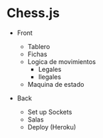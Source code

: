 # Chess.js

- Front
    - Tablero
    - Fichas
    - Logica de movimientos
        - Legales
        - Ilegales
    - Maquina de estado

- Back
    - Set up Sockets
    - Salas
    - Deploy (Heroku)